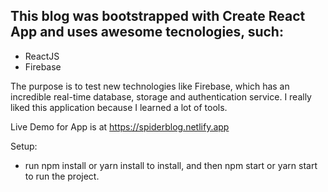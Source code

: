 ## This blog was bootstrapped with Create React App and uses awesome tecnologies, such:

- ReactJS
- Firebase

The purpose is to test new technologies like Firebase, which has an incredible real-time database, storage and authentication service. I really liked this application because I learned a lot of tools.

Live Demo for App is at https://spiderblog.netlify.app

Setup:

- run npm install or yarn install to install, and then npm start or yarn start to run the project.
